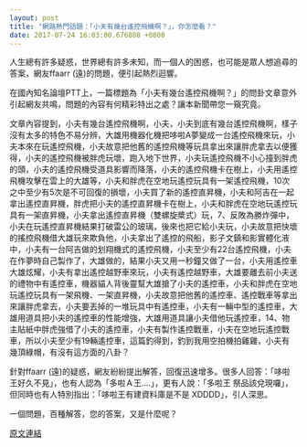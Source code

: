 ```yaml
---
layout: post
title: "網路熱門話題：「小夫有幾台遙控飛機啊？」，你怎麼看？"
date: 2017-07-24 16:03:00.676808 +0800
---
```


人生總有許多疑惑，世界總有許多未知，而一個人的困惑，也可能是眾人想追尋的答案，網友ffaarr (遠)的問題，便引起熱烈迴響。

在國內知名論壇PTT上，一篇標題為「小夫有幾台遙控飛機啊？」的問卦文章意外引起網友共鳴，問題的內容有何精彩特出之處？讓本新聞帶您一窺究竟。

文章內容提到，小夫有幾台遙控飛機啊，小夫，小夫到底有幾台遙控飛機啊，樣子沒有太多的特色不易分辨，大雄用機器化機把哆啦A夢變成一台遙控飛機來玩，小夫本來在玩遙控飛機，小夫故意把他舊的遙控飛機等玩具拿出來讓胖虎拿去以便獲得，小夫的遙控飛機被胖虎玩壞，跑入地下世界，小夫玩遙控飛機不小心撞到胖虎的頭，小夫的遙控飛機受道具影響而降落，小夫的遙控飛機卡在樹上，小夫用遙控飛機攻擊在雲上的大雄等，小夫和胖虎在空地玩遙控玩具有一架遙控飛機，10次之中至少有5次是不可回復的損壞，小夫買了新的遙控直昇機，小夫和阿吉在一起拿出遙控直昇機，胖虎把小夫的遙控直昇機卡在樹上，小夫和胖虎在空地玩遙控玩具有一架直昇機，小夫拿出遙控直昇機（雙螺旋槳式）玩，7、反敗為勝炸彈中，小夫在玩遙控直昇機結果打破雷公的玻璃，後來也把它給小夫玩，小夫故意把快壞的搖控飛機借大雄玩來欺負他，小夫拿出了遙控的飛船，影子文鎮和影實體化液中，小夫有一台阿吉做的划翔機式的遙控飛機，小夫至少有22台遙控飛機，小夫在作夢時自己製作了，大雄做的，結果小夫又用一秒鐘又做了一台，小夫用遙控車大雄炫耀，小夫有拿出遙控越野車來玩，小夫有遙控越野車，大雄要離去前小夫送的禮物中有遙控車，機器貓人背後靈幫大雄搶了小夫的遙控車，小夫和胖虎在空地玩遙控玩具有一架飛機、一架直昇機，小夫故意把他舊的遙控車、遙控戰車等拿出來讓胖虎拿去，小夫要丟掉的一堆玩具中有遙控車，小夫有一輛中型的遙控車，大雄用道具把小夫的遙控車的性能增強，大雄用道具讓小夫借他玩遙控車，14、物主貼紙中胖虎強借了小夫的遙控車，小夫有製作遙控戰車，小夫在空地玩遙控戰車，所以小夫至少有19輛遙控車，這篇釣得到，釣到我用空拍機拍雞雞，小夫有幾頂綠帽，有沒有這方面的八卦？

針對ffaarr (遠)的疑惑，網友紛紛提出解答，回復迅速增多。很多人回答：「哆啦王好久不見」，也有人認為「多啦Ａ王....」，更有人說：「多啦王 祭品該兌現囉」，但同時也有人特別指出：「哆啦王有建資料庫是不是 XDDDD」，引人深思。

一個問題，百種解答，您的答案，又是什麼呢？

<a href = "https://www.ptt.cc/bbs/Gossiping/M.1500876191.A.DE0.html">原文連結</a>

